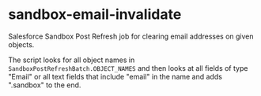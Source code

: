 # sandbox-email-invalidate

Salesforce Sandbox Post Refresh job for clearing email addresses on given objects.

The script looks for all object names in `SandboxPostRefreshBatch.OBJECT_NAMES` and then looks at all fields of type "Email" or all text fields that include "email" in the name and adds ".sandbox" to the end.
